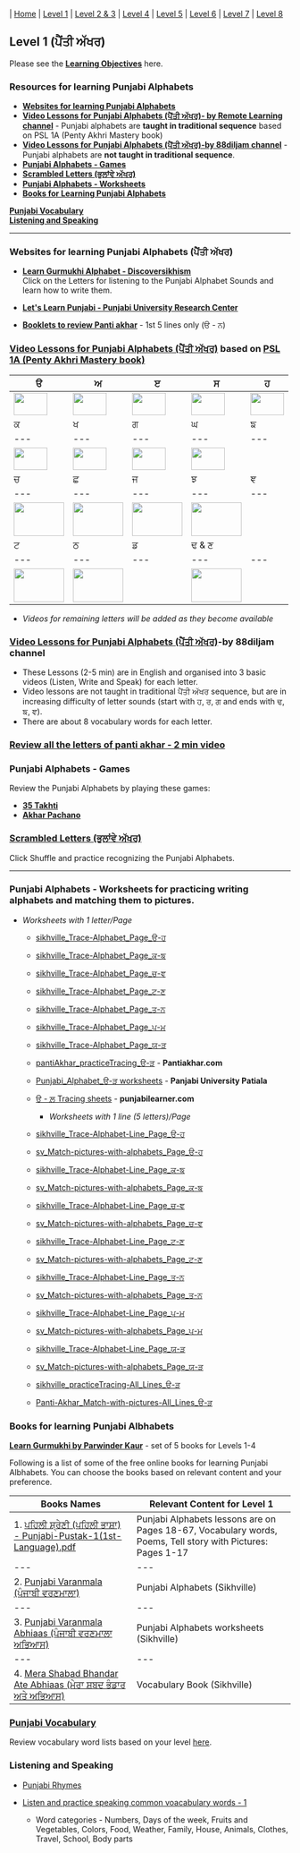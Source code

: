 | [Home](https://amardeep0.github.io/learnPunjabi/) | [Level 1](https://amardeep0.github.io/learnPunjabi/Punjabi_Alphabets/) | [Level 2 & 3](https://amardeep0.github.io/learnPunjabi/Level_2-3_Matra/) | [Level 4](https://amardeep0.github.io/learnPunjabi/Level-4_Intermediate/) | [Level 5](https://amardeep0.github.io/learnPunjabi/Level-5_intermediate/) | [Level 6](https://amardeep0.github.io/learnPunjabi/Level-6_Advanced/) | [Level 7](https://amardeep0.github.io/learnPunjabi/Level-7_Advanced/) | [Level 8](https://amardeep0.github.io/learnPunjabi/Level-8_WorldLanguageCompetencyTesting/)
 
## Level 1 (ਪੈਂਤੀ ਅੱਖਰ)

Please see the **[Learning Objectives](https://amardeep0.github.io/learnPunjabi/Punjabi_Alphabets/Level_1_Goals)** here.

### Resources for learning Punjabi Alphabets

  - **[Websites for learning Punjabi Alphabets](https://amardeep0.github.io/learnPunjabi/Punjabi_Alphabets#websites-for-learning-punjabi-alphabets-ਪੈਂਤੀ-ਅੱਖਰ)**
  - **[Video Lessons for Punjabi Alphabets (ਪੈਂਤੀ ਅੱਖਰ)- by Remote Learning channel](https://amardeep0.github.io/learnPunjabi/Punjabi_Alphabets#video-lessons-for-punjabi-alphabets-ਪੈਂਤੀ-ਅੱਖਰ-based-on-psl-1a-penty-akhri-mastery-book)** - Punjabi alphabets are **taught in traditional sequence** based on PSL 1A (Penty Akhri Mastery book)
  - **[Video Lessons for Punjabi Alphabets (ਪੈਂਤੀ ਅੱਖਰ)-by 88diljam channel](https://amardeep0.github.io/learnPunjabi/Punjabi_Alphabets#video-lessons-for-punjabi-alphabets-ਪੈਂਤੀ-ਅੱਖਰ-by-88diljam-channel)** - Punjabi alphabets are **not taught in traditional sequence**.
  - **[Punjabi Alphabets - Games](https://amardeep0.github.io/learnPunjabi/Punjabi_Alphabets#punjabi-alphabets---games)**
  - **[Scrambled Letters (ਭੁਲਾਂਵੇ ਅੱਖਰ)](https://amardeep0.github.io/learnPunjabi/Punjabi_Alphabets#scrambled-letters-ਭੁਲਾਂਵੇ-ਅੱਖਰ)**
  - **[Punjabi Alphabets - Worksheets](https://amardeep0.github.io/learnPunjabi/Punjabi_Alphabets#punjabi-alphabets---worksheets-for-practicing-writing-alphabets-and-matching-them-to-pictures)**
  - **[Books for Learning Punjabi Alphabets](https://amardeep0.github.io/learnPunjabi/Punjabi_Alphabets#books-for-learning-punjabi-albhabets)**
  
**[Punjabi Vocabulary](https://amardeep0.github.io/learnPunjabi/Punjabi_Alphabets#punjabi-vocabulary)**  
**[Listening and Speaking](https://amardeep0.github.io/learnPunjabi/Punjabi_Alphabets#listening-and-speaking)**
  

---

### Websites for learning Punjabi Alphabets (ਪੈਂਤੀ ਅੱਖਰ)
 
  - **[Learn Gurmukhi Alphabet - Discoversikhism](http://www.discoversikhism.com/punjabi/punjabi_gurmukhi_alphabet.html)**  
      Click on the Letters for listening to the Punjabi Alphabet Sounds and learn how to write them.
      
  - **[Let's Learn Punjabi - Punjabi University Research Center](http://www.learnpunjabi.org/keyboard1.html#)**
  
  - **[Booklets to review Panti akhar](https://sites.google.com/khalsaschool.us/remote/kindergarten)** - 1st 5 lines only (ੳ - ਨ)
  
 
### [Video Lessons for Punjabi Alphabets (ਪੈਂਤੀ ਅੱਖਰ)](https://amardeep0.github.io/learnPunjabi/Punjabi_Alphabets/stepping_stones_PSL_penti-akhar-videos) based on [PSL 1A (Penty Akhri Mastery book)](http://www.tejpublishing.com/books/book_view/52#buy_book)  
  
| ੳ | ਅ | ੲ | ਸ | ਹ  |
| --- | --- | --- | --- | --- |
| <a href="http://www.youtube.com/watch?feature=player_embedded&v=vwGhN790I58 " target="_blank"><img src="http://img.youtube.com/vi/vwGhN790I58/0.jpg" width="60" height="40" /></a> | <a href="http://www.youtube.com/watch?feature=player_embedded&v=tSDhRw8cnhI " target="_blank"><img src="http://img.youtube.com/vi/tSDhRw8cnhI/0.jpg" width="60" height="40" /></a> | <a href="http://www.youtube.com/watch?feature=player_embedded&v=NzUAmSoxVDg " target="_blank"><img src="http://img.youtube.com/vi/NzUAmSoxVDg/0.jpg" width="60" height="40" /></a> | <a href="http://www.youtube.com/watch?feature=player_embedded&v=SgCcccN9otk " target="_blank"><img src="http://img.youtube.com/vi/SgCcccN9otk/0.jpg" width="60" height="40" /></a> | <a href="http://www.youtube.com/watch?feature=player_embedded&v=4nwVcY7VXfk " target="_blank"><img src="http://img.youtube.com/vi/4nwVcY7VXfk/0.jpg" width="60" height="40" /></a>  |
| ਕ | ਖ | ਗ | ਘ | ਙ | 
| --- | --- | --- | --- | --- |
| <a href="http://www.youtube.com/watch?feature=player_embedded&v=784N9eV1XLk " target="_blank"><img src="http://img.youtube.com/vi/784N9eV1XLk/0.jpg" width="60" height="40" /></a> | <a href="http://www.youtube.com/watch?feature=player_embedded&v=ltOztcJoqVU " target="_blank"><img src="http://img.youtube.com/vi/ltOztcJoqVU/0.jpg" width="60" height="40" /></a> | <a href="http://www.youtube.com/watch?feature=player_embedded&v=zpLruz_onTA " target="_blank"><img src="http://img.youtube.com/vi/zpLruz_onTA/0.jpg" width="60" height="40" /></a>  | <a href="http://www.youtube.com/watch?feature=player_embedded&v=iWWyNAtN7kg " target="_blank"><img src="http://img.youtube.com/vi/iWWyNAtN7kg/0.jpg" width="60" height="40" /></a> |   |
| ਚ | ਛ | ਜ | ਝ | ਞ | 
| --- | --- | --- | --- | --- |
| <a href="http://www.youtube.com/watch?feature=player_embedded&v=mlS4RZuqcvE " target="_blank"><img src="http://img.youtube.com/vi/mlS4RZuqcvE/0.jpg" width="90" height="60" /></a> | <a href="http://www.youtube.com/watch?feature=player_embedded&v=B4FZsADN24U " target="_blank"><img src="http://img.youtube.com/vi/B4FZsADN24U/0.jpg" width="90" height="60" /></a>  | <a href="http://www.youtube.com/watch?feature=player_embedded&v=y3PxIVwwQ88 " target="_blank"><img src="http://img.youtube.com/vi/y3PxIVwwQ88/0.jpg" width="90" height="60" /></a>  | <a href="http://www.youtube.com/watch?feature=player_embedded&v=AZqhRF4EZxc " target="_blank"><img src="http://img.youtube.com/vi/AZqhRF4EZxc/0.jpg" width="90" height="60" /></a>  |   |
| ਟ | ਠ | ਡ | ਢ & ਣ |  | 
| --- | --- | --- | --- | --- |
| <a href="http://www.youtube.com/watch?feature=player_embedded&v=z2C7cMhplig " target="_blank"><img src="http://img.youtube.com/vi/z2C7cMhplig/0.jpg" width="90" height="60" /></a> | <a href="http://www.youtube.com/watch?feature=player_embedded&v=6l_yr-86OmI " target="_blank"><img src="http://img.youtube.com/vi/6l_yr-86OmI/0.jpg" width="90" height="60" /></a>  |   | <a href="http://www.youtube.com/watch?feature=player_embedded&v=A5keeHVy5wc " target="_blank"><img src="http://img.youtube.com/vi/A5keeHVy5wc/0.jpg" width="90" height="60" /></a>  |   |

- *Videos for remaining letters will be added as they become available*

      
### [Video Lessons for Punjabi Alphabets (ਪੈਂਤੀ ਅੱਖਰ)](https://amardeep0.github.io/learnPunjabi/Punjabi_Alphabets/penti_Akhar_Videos)-by 88diljam channel
  
   - These Lessons (2-5 min) are in English and organised into 3 basic videos (Listen, Write and Speak) for each letter. 
   - Video lessons are not taught in traditional ਪੈਂਤੀ ਅੱਖਰ sequence, but are in increasing difficulty of letter sounds (start with ਹ, ਰ, ਗ and ends with ਢ, ਙ, ਞ). 
   - There are about 8 vocabulary words for each letter.
    
### [Review all the letters of panti akhar - 2 min video](https://youtu.be/1G6Pozog9LQ) 

### Punjabi Alphabets - Games
   
   Review the Punjabi Alphabets by playing these games: 
   
   - **[35 Takhti](http://www.sikhville.org/index.php?option=com_content&view=article&id=46&Itemid=306)**  
   - **[Akhar Pachano](http://www.sikhville.org/index.php?option=com_content&view=article&id=116&Itemid=306)**
     
### [Scrambled Letters (ਭੁਲਾਂਵੇ ਅੱਖਰ)](http://www.discoversikhism.com/punjabi/gurmukhi_letter_shuffle.html)
     
   Click Shuffle and practice recognizing the Punjabi Alphabets.
   

---

### Punjabi Alphabets - Worksheets for practicing writing alphabets and matching them to pictures.

 - *Worksheets with 1 letter/Page*

    - [sikhville_Trace-Alphabet_Page_ੳ-ਹ](http://sikhville.org/pdf/Drawing-and-Tracing/35-khushkhat/1.pdf)
    - [sikhville_Trace-Alphabet_Page_ਕ-ਙ](http://sikhville.org/pdf/Drawing-and-Tracing/35-khushkhat/2.pdf)
    - [sikhville_Trace-Alphabet_Page_ਚ-ਞ](http://sikhville.org/pdf/Drawing-and-Tracing/35-khushkhat/3.pdf)
    - [sikhville_Trace-Alphabet_Page_ਟ-ਣ](http://sikhville.org/pdf/Drawing-and-Tracing/35-khushkhat/4.pdf)
    - [sikhville_Trace-Alphabet_Page_ਤ-ਨ](http://sikhville.org/pdf/Drawing-and-Tracing/35-khushkhat/5.pdf)
    - [sikhville_Trace-Alphabet_Page_ਪ-ਮ](http://sikhville.org/pdf/Drawing-and-Tracing/35-khushkhat/6.pdf)
    - [sikhville_Trace-Alphabet_Page_ਯ-ੜ](http://sikhville.org/pdf/Drawing-and-Tracing/35-khushkhat/7.pdf)

    - [pantiAkhar_practiceTracing_ੳ-ੜ](http://pantiakhar.com/images/worksheets/tracing.pdf) - **Pantiakhar.com**
    
    - [Punjabi_Alphabet_ੳ-ੜ worksheets](https://amardeep0.github.io/learnPunjabi/Punjabi_Alphabets/worksheets/punjabi-alphabet.pdf) - **Panjabi University Patiala** 
    
    - [ੳ - ਲ਼ Tracing sheets](https://punjabilearner.com/Resources/Tracing-Sheets-%E0%A9%B3-%E0%A8%B2%E0%A8%BC.pdf) - **punjabilearner.com**
      - *Worksheets with 1 line (5 letters)/Page*

    - [sikhville_Trace-Alphabet-Line_Page_ੳ-ਹ](http://sikhville.org/pdf/Drawing-and-Tracing/Trace-alphabets/page-1/Trace-alphabets_page1.pdf)
    - [sv_Match-pictures-with-alphabets_Page_ੳ-ਹ](http://www.sikhville.org/pdf/Match-the-following/Match-pictures-with-alphabets/page1/Match-pictures-with-alphabets-page01.pdf)
    
    - [sikhville_Trace-Alphabet-Line_Page_ਕ-ਙ](http://sikhville.org/pdf/Drawing-and-Tracing/Trace-alphabets/page-2/Trace-alphabets_page2.pdf)
    - [sv_Match-pictures-with-alphabets_Page_ਕ-ਙ](http://www.sikhville.org/pdf/Match-the-following/Match-pictures-with-alphabets/page2/Match-pictures-with-alphabets-page02.pdf)
    
    - [sikhville_Trace-Alphabet-Line_Page_ਚ-ਞ](http://sikhville.org/pdf/Drawing-and-Tracing/Trace-alphabets/page-3/Trace-alphabets_page3.pdf)
    - [sv_Match-pictures-with-alphabets_Page_ਚ-ਞ](http://www.sikhville.org/pdf/Match-the-following/Match-pictures-with-alphabets/page3/Match-pictures-with-alphabets-page03.pdf)
     
    - [sikhville_Trace-Alphabet-Line_Page_ਟ-ਣ](http://sikhville.org/pdf/Drawing-and-Tracing/Trace-alphabets/page-4/Trace-alphabets_page4.pdf)
    - [sv_Match-pictures-with-alphabets_Page_ਟ-ਣ](http://www.sikhville.org/pdf/Match-the-following/Match-pictures-with-alphabets/page4/Match-pictures-with-alphabets-page04.pdf)
     
    - [sikhville_Trace-Alphabet-Line_Page_ਤ-ਨ](http://sikhville.org/pdf/Drawing-and-Tracing/Trace-alphabets/page-5/Trace-alphabets_page5.pdf)
    - [sv_Match-pictures-with-alphabets_Page_ਤ-ਨ](http://www.sikhville.org/pdf/Match-the-following/Match-pictures-with-alphabets/page5/Match-pictures-with-alphabets-page05.pdf)
     
    - [sikhville_Trace-Alphabet-Line_Page_ਪ-ਮ](http://sikhville.org/pdf/Drawing-and-Tracing/Trace-alphabets/page-6/Trace-alphabets_page6.pdf)
    - [sv_Match-pictures-with-alphabets_Page_ਪ-ਮ](http://www.sikhville.org/pdf/Match-the-following/Match-pictures-with-alphabets/page6/Match-pictures-with-alphabets-page06.pdf)
     
    - [sikhville_Trace-Alphabet-Line_Page_ਯ-ੜ](http://sikhville.org/pdf/Drawing-and-Tracing/Trace-alphabets/page-7/Trace-alphabets_page7.pdf)
    - [sv_Match-pictures-with-alphabets_Page_ਯ-ੜ](http://www.sikhville.org/pdf/Match-the-following/Match-pictures-with-alphabets/page7/Match-pictures-with-alphabets-page07.pdf) 
     
    - [sikhville_practiceTracing-All_Lines_ੳ-ੜ](http://sikhville.org/pdf/Drawing-and-Tracing/Varanmala-Ahiyaas/Varanmala-Ahiyaas.pdf)  
    
    - [Panti-Akhar_Match-with-pictures-All_Lines_ੳ-ੜ](http://pantiakhar.com/images/worksheets/trace-n-match.pdf)
    
    
### Books for learning Punjabi Albhabets

**[Learn Gurmukhi by Parwinder Kaur](http://learngurmukhi.com/)** - set of 5 books for Levels 1-4

Following is a list of some of the free online books for learning Punjabi Albhabets. You can choose the books based on relevant content and your preference. 

| Books Names | Relevant Content for Level 1 |
| --- | --- |
| 1. [ਪਹਿਲੀ ਸ਼੍ਰੇਣੀ (ਪਹਿਲੀ ਭਾਸ਼ਾ) - Punjabi-Pustak-1(1st-Language).pdf](http://files-cdn.pseb.ac.in/pseb_files/Punjabi-Pustak-1(1st-Language).pdf)| Punjabi Alphabets lessons are on Pages 18-67, Vocabulary words, Poems, Tell story with Pictures: Pages 1-17 |
| --- | --- |
| 2. [Punjabi Varanmala (ਪੰਜਾਬੀ ਵਰਣਮਾਲਾ)](http://sikhville.org/pdf/Informational/varnmala/Varanmala.pdf) | Punjabi Alphabets (Sikhville) | 
| --- | --- |
| 3. [Punjabi Varanmala Abhiaas (ਪੰਜਾਬੀ ਵਰਣਮਾਲਾ ਅਭਿਆਸ)](http://shop.sikhville.org/index.php?route=product/product&path=67&product_id=81) | Punjabi Alphabets worksheets (Sikhville)  | 
| --- | --- |
| 4. [Mera Shabad Bhandar Ate Abhiaas (ਮੇਰਾ ਸ਼ਬਦ ਭੰਡਾਰ ਅਤੇ ਅਭਿਆਸ)](http://shop.sikhville.org/index.php?route=product/product&path=67&product_id=84) | Vocabulary Book (Sikhville)  | 



### [Punjabi Vocabulary](https://amardeep0.github.io/learnPunjabi/Punjabi_Vocabulary)  
Review vocabulary word lists based on your level [here](https://amardeep0.github.io/learnPunjabi/Punjabi_Vocabulary).


### Listening and Speaking

  - [Punjabi Rhymes](http://www.learnpunjabi.org/rhymes_title.html)
  
  - [Listen and practice speaking common voacabulary words - 1](http://www.discoversikhism.com/punjabi/punjabi_gurmukhi_vocabulary.html)  
      - Word categories - Numbers, Days of the week, Fruits and Vegetables, Colors, Food, Weather, Family, House, Animals, Clothes, Travel, School, Body parts






  
